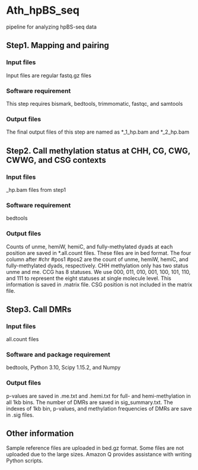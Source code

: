 # Ath_hpBS_seq
pipeline for analyzing hpBS-seq data

## Step1. Mapping and pairing
### Input files
Input files are regular fastq.gz files
### Software requirement
This step requires bismark, bedtools, trimmomatic, fastqc, and samtools
### Output files
The final output files of this step are named as *_1_hp.bam and *_2_hp.bam

## Step2. Call methylation status at CHH, CG, CWG, CWWG, and CSG contexts
### Input files
_hp.bam files from step1
### Software requirement
bedtools
### Output files
Counts of unme, hemiW, hemiC, and fully-methylated dyads at each position are saved in *.all.count files. These files are in bed format. The four column after #chr #pos1 #pos2 are the count of unme, hemiW, hemiC, and fully-methylated dyads, respectively.
CHH methylation only has two status unme and me. 
CCG has 8 statuses. We use 000, 011, 010, 001, 100, 101, 110, and 111 to represent the eight statuses at single molecule level. This information is saved in .matrix file. CSG position is not included in the matrix file.

## Step3. Call DMRs
### Input files
all.count files
### Software and package requirement
bedtools, Python 3.10, Scipy 1.15.2, and Numpy
### Output files
p-values are saved in .me.txt and .hemi.txt for full- and hemi-methylation in all 1kb bins. 
The number of DMRs are saved in sig_summary.txt. The indexes of 1kb bin, p-values, and methylation frequencies of DMRs are save in .sig files.


## Other information 
Sample reference files are uploaded in bed.gz format. Some files are not uploaded due to the large sizes.
Amazon Q provides assistance with writing Python scripts.








